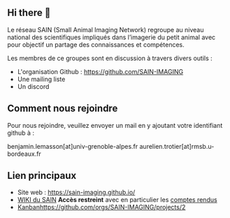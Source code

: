 ## Hi there 👋

<!--

**Here are some ideas to get you started:**

🙋‍♀️ A short introduction - what is your organization all about?
🌈 Contribution guidelines - how can the community get involved?
👩‍💻 Useful resources - where can the community find your docs? Is there anything else the community should know?
🍿 Fun facts - what does your team eat for breakfast?
🧙 Remember, you can do mighty things with the power of [Markdown](https://docs.github.com/github/writing-on-github/getting-started-with-writing-and-formatting-on-github/basic-writing-and-formatting-syntax)
-->

Le réseau SAIN (Small Animal Imaging Network) regroupe au niveau national des scientifiques impliqués dans l’imagerie du petit animal avec pour objectif un partage des connaissances et compétences.

Les membres de ce groupes sont en discussion à travers divers outils :
- L'organisation Github : https://github.com/SAIN-IMAGING
- Une mailing liste
- Un discord

## Comment nous rejoindre

Pour nous rejoindre, veuillez envoyer un mail en y ajoutant votre identifiant github à :

benjamin.lemasson[at]univ-grenoble-alpes.fr
aurelien.trotier[at]rmsb.u-bordeaux.fr

## Lien principaux
- Site web :  https://sain-imaging.github.io/
- [WIKI du SAIN](https://github.com/SAIN-IMAGING/WIKI-SAIN) **Accès restreint** avec en particulier les [comptes rendus](https://github.com/SAIN-IMAGING/WIKI-SAIN/tree/main/CR)
- [Kanban](https://github.com/orgs/SAIN-IMAGING/projects/2)https://github.com/orgs/SAIN-IMAGING/projects/2
